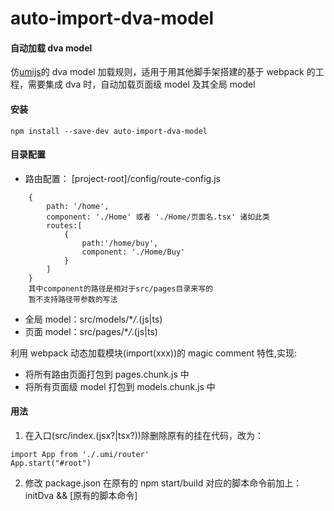# auto-import-dva-model

#### 自动加载 dva model

仿[umijs](https://umijs.org/guide/with-dva.html#usage)的 dva model 加载规则，适用于用其他脚手架搭建的基于 webpack 的工程，需要集成 dva 时，自动加载页面级 model 及其全局 model

#### 安装

```
npm install --save-dev auto-import-dva-model
```

#### 目录配置

- 路由配置： [project-root]/config/route-config.js

```
    {
        path: '/home',
        component: './Home' 或者 './Home/页面名.tsx' 诸如此类
        routes:[
            {
                path:'/home/buy',
                component: './Home/Buy'
            }
        ]
    }
    其中component的路径是相对于src/pages目录来写的
    暂不支持路径带参数的写法
```

- 全局 model：src/models/\*_/_.(js|ts)
- 页面 model：src/pages/\*_/_.(js|ts)

利用 webpack 动态加载模块(import(xxx))的 magic comment 特性,实现:

- 将所有路由页面打包到 pages.chunk.js 中
- 将所有页面级 model 打包到 models.chunk.js 中

#### 用法

1.  在入口(src/index.(jsx?|tsx?))除删除原有的挂在代码，改为：

```
import App from './.umi/router'
App.start("#root")
```

2.  修改 package.json
    在原有的 npm start/build 对应的脚本命令前加上：
    initDva && [原有的脚本命令]
